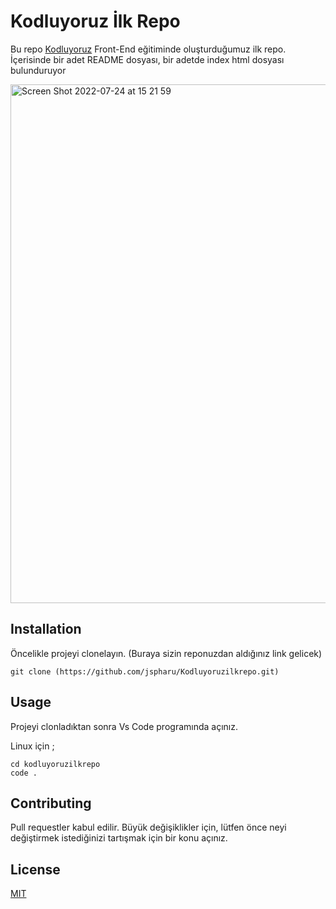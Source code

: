 # Kodluyoruz İlk Repo
Bu repo [Kodluyoruz](https://www.kodluyoruz.org) Front-End eğitiminde oluşturduğumuz ilk repo. İçerisinde bir adet README dosyası, bir adetde index html dosyası bulunduruyor

<img width="830" alt="Screen Shot 2022-07-24 at 15 21 59" src="https://user-images.githubusercontent.com/109900999/180646856-f7e18a12-56cb-4a14-8f89-a6b9bd4de07f.png">

## Installation

Öncelikle projeyi clonelayın. (Buraya sizin reponuzdan aldığınız link gelicek)
```
git clone (https://github.com/jspharu/Kodluyoruzilkrepo.git)
```

## Usage

Projeyi clonladıktan sonra Vs Code programında açınız.

Linux için ;

```
cd kodluyoruzilkrepo
code .
```

## Contributing

Pull requestler kabul edilir. Büyük değişiklikler için, lütfen önce neyi değiştirmek istediğinizi tartışmak için bir konu açınız.

## License

[MIT](https://choosealicense.com/licenses/mit/)

